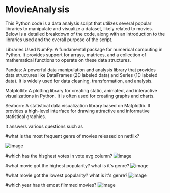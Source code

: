 # MovieAnalysis

This Python code is a data analysis script that utilizes several popular libraries to manipulate and visualize a dataset, likely related to movies. Below is a detailed breakdown of the code, along with an introduction to the libraries used and the overall purpose of the script.

Libraries Used
NumPy: A fundamental package for numerical computing in Python. It provides support for arrays, matrices, and a collection of mathematical functions to operate on these data structures.

Pandas: A powerful data manipulation and analysis library that provides data structures like DataFrames (2D labeled data) and Series (1D labeled data). It is widely used for data cleaning, transformation, and analysis.

Matplotlib: A plotting library for creating static, animated, and interactive visualizations in Python. It is often used for creating graphs and charts.

Seaborn: A statistical data visualization library based on Matplotlib. It provides a high-level interface for drawing attractive and informative statistical graphics.

It answers various questions such as 


#what is the most frequent genre of movies released on netflix?

![image](https://github.com/user-attachments/assets/31c6f17e-fc53-4886-8fe7-8a7d275fd889)

#which has the hisghest votes in vote avg column?
![image](https://github.com/user-attachments/assets/bd031755-1785-45d8-bacd-87770e68ff52)

#what movie got the highest popularity? what is it's genre?
![image](https://github.com/user-attachments/assets/afbc4c52-1136-41de-b9fb-28135d4425f0)

#what movie got the lowest popularity? what is it's genre?
![image](https://github.com/user-attachments/assets/3e7fd31e-41fd-40a4-b72a-edf2df222945)

#which year has th emost filmmed movies?
![image](https://github.com/user-attachments/assets/91abf64e-9041-43db-afac-ee2e4db90088)
